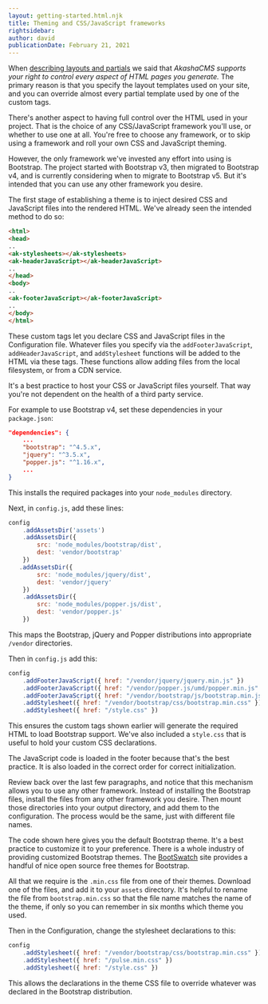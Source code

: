 ```yaml
---
layout: getting-started.html.njk
title: Theming and CSS/JavaScript frameworks
rightsidebar:
author: david
publicationDate: February 21, 2021
---
```


When [describing layouts and partials](templates.html) we said that _AkashaCMS supports your right to control every aspect of HTML pages you generate._  The primary reason is that you specify the layout templates used on your site, and you can override almost every partial template used by one of the custom tags.

There's another aspect to having full control over the HTML used in your project.  That is the choice of any CSS/JavaScript framework you'll use, or whether to use one at all.  You're free to choose any framework, or to skip using a framework and roll your own CSS and JavaScript theming.

However, the only framework we've invested any effort into using is Bootstrap.  The project started with Bootstrap v3, then migrated to Bootstrap v4, and is currently considering when to migrate to Bootstrap v5.  But it's intended that you can use any other framework you desire.

The first stage of establishing a theme is to inject desired CSS and JavaScript files into the rendered HTML.  We've already seen the intended method to do so:

```html
<html>
<head>
..
<ak-stylesheets></ak-stylesheets>
<ak-headerJavaScript></ak-headerJavaScript>
..
</head>
<body>
..
<ak-footerJavaScript></ak-footerJavaScript>
..
</body>
</html>
```

These custom tags let you declare CSS and JavaScript files in the Configuration file.  Whatever files you specify via the `addFooterJavaScript`, `addHeaderJavaScript`, and `addStylesheet` functions will be added to the HTML via these tags.  These functions allow adding files from the local filesystem, or from a CDN service.

It's a best practice to host your CSS or JavaScript files yourself.  That way you're not dependent on the health of a third party service.

For example to use Bootstrap v4, set these dependencies in your `package.json`:

```json
"dependencies": {
    ...
    "bootstrap": "^4.5.x",
    "jquery": "^3.5.x",
    "popper.js": "^1.16.x",
    ...
}
```

This installs the required packages into your `node_modules` directory.

Next, in `config.js`, add these lines:

```js
config
    .addAssetsDir('assets')
    .addAssetsDir({
        src: 'node_modules/bootstrap/dist',
        dest: 'vendor/bootstrap'
    })
   .addAssetsDir({
        src: 'node_modules/jquery/dist',
        dest: 'vendor/jquery'
    })
    .addAssetsDir({
        src: 'node_modules/popper.js/dist',
        dest: 'vendor/popper.js'
    })
```

This maps the Bootstrap, jQuery and Popper distributions into appropriate `/vendor` directories.

Then in `config.js` add this:

```js
config
    .addFooterJavaScript({ href: "/vendor/jquery/jquery.min.js" })
    .addFooterJavaScript({ href: "/vendor/popper.js/umd/popper.min.js" })
    .addFooterJavaScript({ href: "/vendor/bootstrap/js/bootstrap.min.js" })
    .addStylesheet({ href: "/vendor/bootstrap/css/bootstrap.min.css" })
    .addStylesheet({ href: "/style.css" })
```

This ensures the custom tags shown earlier will generate the required HTML to load Bootstrap support.  We've also included a `style.css` that is useful to hold your custom CSS declarations.

The JavaScript code is loaded in the footer because that's the best practice.  It is also loaded in the correct order for correct initialization.

Review back over the last few paragraphs, and notice that this mechanism allows you to use any other framework.  Instead of installing the Bootstrap files, install the files from any other framework you desire.  Then mount those directories into your output directory, and add them to the configuration.  The process would be the same, just with different file names.

The code shown here gives you the default Bootstrap theme.  It's a best practice to customize it to your preference.  There is a whole industry of providing customized Bootstrap themes.  The [BootSwatch](https://bootswatch.com/) site provides a handful of nice open source free themes for Bootstrap.

All that we require is the `.min.css` file from one of their themes.  Download one of the files, and add it to your `assets` directory.  It's helpful to rename the file from `bootstrap.min.css` so that the file name matches the name of the theme, if only so you can remember in six months which theme you used.

Then in the Configuration, change the stylesheet declarations to this:

```js
config
    .addStylesheet({ href: "/vendor/bootstrap/css/bootstrap.min.css" })
    .addStylesheet({ href: "/pulse.min.css" })
    .addStylesheet({ href: "/style.css" })
```

This allows the declarations in the theme CSS file to override whatever was declared in the Bootstrap distribution.

